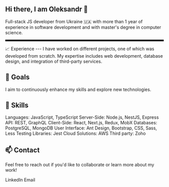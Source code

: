 Hi there, I am Oleksandr 👋
---
Full-stack JS developer from Ukraine 🇺🇦 with more than 1 year of experience in software development and with master's degree in computer science.
<hr style="height: 5px; background-color: black; border: none;" />
📈 Experience
---
I have worked on different projects, one of which was developed from scratch. My expertise includes web development, database design, and integration of third-party services.

🎯 Goals
---
I aim to continuously enhance my skills and explore new technologies.

💼 Skills
---
Languages: JavaScript, TypeScript
Server-Side: Node.js, NestJS, Express
API: REST, GraphQL
Client-Side: React, Next.js, Redux, MobX
Databases: PostgreSQL, MongoDB
User Interface: Ant Design, Bootstrap, CSS, Sass, Less
Testing Libraries: Jest
Cloud Solutions: AWS
Third party: Zoho

📫 Contact
---
Feel free to reach out if you'd like to collaborate or learn more about my work!

LinkedIn
Email
